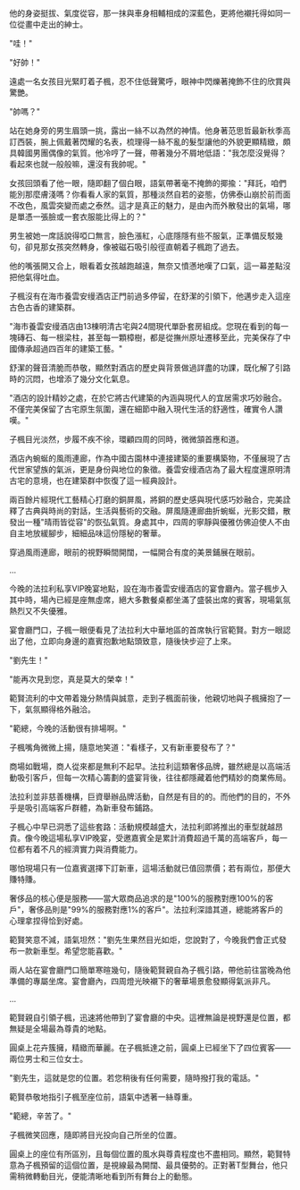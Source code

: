 

他的身姿挺拔、氣度從容，那一抹與車身相輔相成的深藍色，更將他襯托得如同一位從畫中走出的紳士。

"哇！"  

"好帥！"  

遠處一名女孩目光緊盯着子楓，忍不住低聲驚呼，眼神中閃爍著掩飾不住的欣賞與驚艷。  

"帥嗎？"  

站在她身旁的男生眉頭一挑，露出一絲不以為然的神情。他身著范思哲最新秋季高訂西裝，腕上佩戴著閃耀的名表，梳理得一絲不亂的髮型讓他的外貌更顯精緻，頗具韓國男團偶像的氣質。他冷哼了一聲，帶著幾分不屑地低語："我怎麼沒覺得？看起來也就一般般嘛，還沒有我帥呢。"  

女孩回頭看了他一眼，隨即翻了個白眼，語氣帶著毫不掩飾的揶揄："拜託，咱們能別那麼膚淺嗎？你看看人家的氣質，那種淡然自若的姿態，仿佛泰山崩於前而面不改色，風雲突變而處之泰然。這才是真正的魅力，是由內而外散發出的氣場，哪是單憑一張臉或一套衣服能比得上的？"  

男生被她一席話說得啞口無言，臉色漲紅，心底隱隱有些不服氣，正準備反駁幾句，卻見那女孩突然轉身，像被磁石吸引般徑直朝着子楓跑了過去。  

他的嘴張開又合上，眼看着女孩越跑越遠，無奈又憤懣地嘆了口氣，這一幕差點沒把他氣得吐血。

子楓沒有在海市養雲安缦酒店正門前過多停留，在舒潔的引領下，他邁步走入這座古色古香的建築群。  

"海市養雲安缦酒店由13棟明清古宅與24間現代單卧套房組成。您現在看到的每一塊磚石、每一根梁柱，甚至每一顆樟樹，都是從撫州原址遷移至此，完美保存了中國傳承超過四百年的建築工藝。"  

舒潔的聲音清脆而恭敬，顯然對酒店的歷史與背景做過詳盡的功課，既化解了引路時的沉悶，也增添了幾分文化氣息。  

"酒店的設計精妙之處，在於它將古代建築的內涵與現代人的宜居需求巧妙融合。不僅完美保留了古宅原生氛圍，還在細節中融入現代生活的舒適性，確實令人讚嘆。"  

子楓目光淡然，步履不疾不徐，環顧四周的同時，微微頷首應和道。  

酒店內蜿蜒的風雨連廊，作為中國古園林中連接建築的重要構築物，不僅展現了古代世家望族的氣派，更是身份與地位的象徵。養雲安缦酒店為了最大程度還原明清古宅的意境，也在建築群中恢復了這一經典設計。  

兩百餘片經現代工藝精心打磨的銅屏風，將銅的歷史感與現代感巧妙融合，完美詮釋了古典與時尚的對話，生活與藝術的交融。屏風隨連廊曲折蜿蜒，光影交錯，散發出一種"晴雨皆從容"的恢弘氣質。身處其中，四周的寧靜與優雅仿佛迫使人不由自主地放緩腳步，細細品味這份隱秘的奢華。  

穿過風雨連廊，眼前的視野瞬間開闊，一幅開合有度的美景鋪展在眼前。

...

今晚的法拉利私享VIP晚宴地點，設在海市養雲安缦酒店的宴會廳內。當子楓步入其中時，場內已經是座無虛席，絕大多數餐桌都坐滿了盛裝出席的賓客，現場氣氛熱烈又不失優雅。  

宴會廳門口，子楓一眼便看見了法拉利大中華地區的首席執行官範賢。對方一眼認出了他，立即向身邊的嘉賓抱歉地點頭致意，隨後快步迎了上來。  

"劉先生！"  

"能再次見到您，真是莫大的榮幸！"  

範賢流利的中文帶着幾分熱情與誠意，走到子楓面前後，他親切地與子楓擁抱了一下，氣氛顯得格外融洽。  

"範總，今晚的活動很有排場啊。"  

子楓嘴角微微上揚，隨意地笑道："看樣子，又有新車要發布了？"  

商場如戰場，商人從來都是無利不起早。法拉利這類奢侈品牌，雖然總是以高端活動吸引客戶，但每一次精心籌劃的盛宴背後，往往都隱藏着他們精妙的商業佈局。  

法拉利並非慈善機構，巨資舉辦品牌活動，自然是有目的的。而他們的目的，不外乎是吸引高端客戶群體，為新車發布鋪路。  

子楓心中早已洞悉了這些套路：活動規模越盛大，法拉利即將推出的車型就越昂貴。像今晚這場私享VIP晚宴，受邀嘉賓全是累計消費超過千萬的高端客戶，每一位都有着不凡的經濟實力與消費能力。  

哪怕現場只有一位嘉賓選擇下訂新車，這場活動就已值回票價；若有兩位，那便大賺特賺。  

奢侈品的核心便是服務——當大眾商品追求的是"100%的服務對應100%的客戶"，奢侈品則是"99%的服務對應1%的客戶"。法拉利深諳其道，總能將客戶的心理拿捏得恰到好處。  

範賢笑意不減，語氣坦然："劉先生果然目光如炬，您說對了，今晚我們會正式發布一款新車型。希望您能喜歡。"  

兩人站在宴會廳門口簡單寒暄幾句，隨後範賢親自為子楓引路，帶他前往當晚為他準備的專屬坐席。宴會廳內，四周燈光映襯下的奢華場景愈發顯得氣派非凡。

...

範賢親自引領子楓，迅速將他帶到了宴會廳的中央。這裡無論是視野還是位置，都無疑是全場最為尊貴的地點。  

圓桌上花卉簇擁，精緻而華麗。在子楓抵達之前，圓桌上已經坐下了四位賓客——兩位男士和三位女士。  

"劉先生，這就是您的位置。若您稍後有任何需要，隨時撥打我的電話。"  

範賢恭敬地指引子楓至座位前，語氣中透著一絲尊重。  

"範總，辛苦了。"  

子楓微笑回應，隨即將目光投向自己所坐的位置。  

圓桌上的座位有所區別，且每個位置的風水與尊貴程度也不盡相同。顯然，範賢特意為子楓預留的這個位置，是視線最為開闊、最具優勢的。正對著T型舞台，他只需稍微轉動目光，便能清晰地看到所有舞台上的動態。  